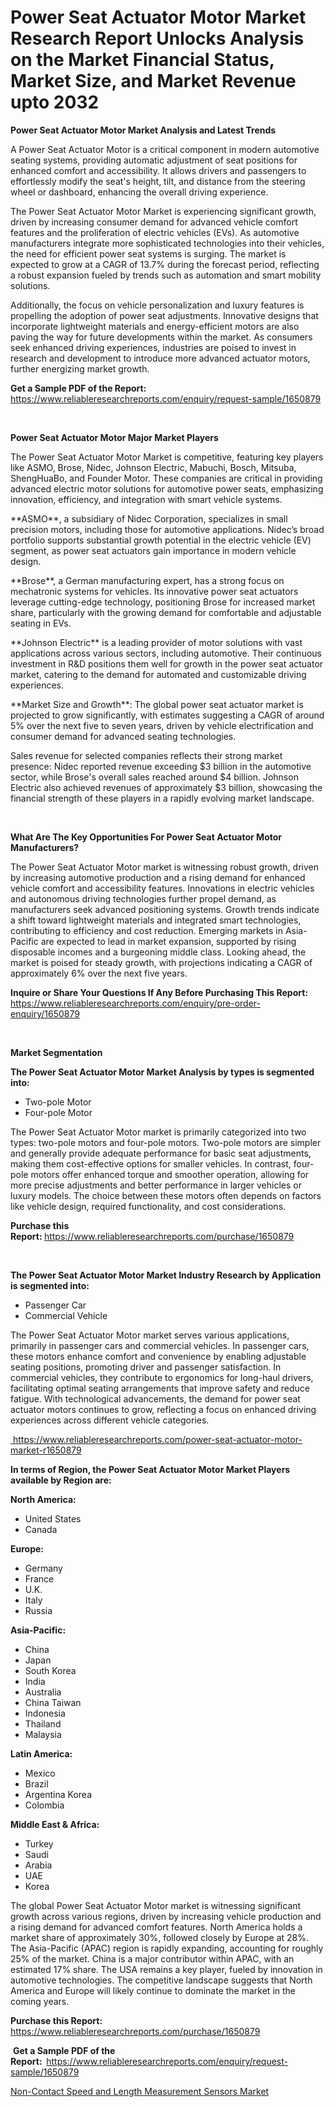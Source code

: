 <p><h1>Power Seat Actuator Motor Market Research Report Unlocks Analysis on the Market Financial Status, Market Size, and Market Revenue upto 2032</h1></p><p><strong>Power Seat Actuator Motor Market Analysis and Latest Trends</strong></p>
<p><p>A Power Seat Actuator Motor is a critical component in modern automotive seating systems, providing automatic adjustment of seat positions for enhanced comfort and accessibility. It allows drivers and passengers to effortlessly modify the seat's height, tilt, and distance from the steering wheel or dashboard, enhancing the overall driving experience.</p><p>The Power Seat Actuator Motor Market is experiencing significant growth, driven by increasing consumer demand for advanced vehicle comfort features and the proliferation of electric vehicles (EVs). As automotive manufacturers integrate more sophisticated technologies into their vehicles, the need for efficient power seat systems is surging. The market is expected to grow at a CAGR of 13.7% during the forecast period, reflecting a robust expansion fueled by trends such as automation and smart mobility solutions.</p><p>Additionally, the focus on vehicle personalization and luxury features is propelling the adoption of power seat adjustments. Innovative designs that incorporate lightweight materials and energy-efficient motors are also paving the way for future developments within the market. As consumers seek enhanced driving experiences, industries are poised to invest in research and development to introduce more advanced actuator motors, further energizing market growth.</p></p>
<p><strong>Get a Sample PDF of the Report:&nbsp;</strong> <a href="https://www.reliableresearchreports.com/enquiry/request-sample/1650879?utm_campaign=2954&utm_medium=2&utm_source=Github&utm_content=ia&utm_term=23032025&utm_id=power-seat-actuator-motor">https://www.reliableresearchreports.com/enquiry/request-sample/1650879</a></p>
<p>&nbsp;</p>
<p><strong>Power Seat Actuator Motor Major Market Players</strong></p>
<p><p>The Power Seat Actuator Motor Market is competitive, featuring key players like ASMO, Brose, Nidec, Johnson Electric, Mabuchi, Bosch, Mitsuba, ShengHuaBo, and Founder Motor. These companies are critical in providing advanced electric motor solutions for automotive power seats, emphasizing innovation, efficiency, and integration with smart vehicle systems.</p><p>**ASMO**, a subsidiary of Nidec Corporation, specializes in small precision motors, including those for automotive applications. Nidec’s broad portfolio supports substantial growth potential in the electric vehicle (EV) segment, as power seat actuators gain importance in modern vehicle design.</p><p>**Brose**, a German manufacturing expert, has a strong focus on mechatronic systems for vehicles. Its innovative power seat actuators leverage cutting-edge technology, positioning Brose for increased market share, particularly with the growing demand for comfortable and adjustable seating in EVs.</p><p>**Johnson Electric** is a leading provider of motor solutions with vast applications across various sectors, including automotive. Their continuous investment in R&D positions them well for growth in the power seat actuator market, catering to the demand for automated and customizable driving experiences.</p><p>**Market Size and Growth**: The global power seat actuator market is projected to grow significantly, with estimates suggesting a CAGR of around 5% over the next five to seven years, driven by vehicle electrification and consumer demand for advanced seating technologies.</p><p>Sales revenue for selected companies reflects their strong market presence: Nidec reported revenue exceeding $3 billion in the automotive sector, while Brose's overall sales reached around $4 billion. Johnson Electric also achieved revenues of approximately $3 billion, showcasing the financial strength of these players in a rapidly evolving market landscape.</p></p>
<p>&nbsp;</p>
<p><strong>What Are The Key Opportunities For Power Seat Actuator Motor Manufacturers?</strong></p>
<p><p>The Power Seat Actuator Motor market is witnessing robust growth, driven by increasing automotive production and a rising demand for enhanced vehicle comfort and accessibility features. Innovations in electric vehicles and autonomous driving technologies further propel demand, as manufacturers seek advanced positioning systems. Growth trends indicate a shift toward lightweight materials and integrated smart technologies, contributing to efficiency and cost reduction. Emerging markets in Asia-Pacific are expected to lead in market expansion, supported by rising disposable incomes and a burgeoning middle class. Looking ahead, the market is poised for steady growth, with projections indicating a CAGR of approximately 6% over the next five years.</p></p>
<p><strong>Inquire or Share Your Questions If Any Before Purchasing This Report:</strong> <a href="https://www.reliableresearchreports.com/enquiry/pre-order-enquiry/1650879?utm_campaign=2954&utm_medium=2&utm_source=Github&utm_content=ia&utm_term=23032025&utm_id=power-seat-actuator-motor">https://www.reliableresearchreports.com/enquiry/pre-order-enquiry/1650879</a></p>
<p>&nbsp;</p>
<p><strong>Market Segmentation</strong></p>
<p><strong>The Power Seat Actuator Motor Market Analysis by types is segmented into:</strong></p>
<p><ul><li>Two-pole Motor</li><li>Four-pole Motor</li></ul></p>
<p><p>The Power Seat Actuator Motor market is primarily categorized into two types: two-pole motors and four-pole motors. Two-pole motors are simpler and generally provide adequate performance for basic seat adjustments, making them cost-effective options for smaller vehicles. In contrast, four-pole motors offer enhanced torque and smoother operation, allowing for more precise adjustments and better performance in larger vehicles or luxury models. The choice between these motors often depends on factors like vehicle design, required functionality, and cost considerations.</p></p>
<p><strong>Purchase this Report:&nbsp;</strong><a href="https://www.reliableresearchreports.com/purchase/1650879?utm_campaign=2954&utm_medium=2&utm_source=Github&utm_content=ia&utm_term=23032025&utm_id=power-seat-actuator-motor">https://www.reliableresearchreports.com/purchase/1650879</a></p>
<p>&nbsp;</p>
<p><strong>The Power Seat Actuator Motor Market Industry Research by Application is segmented into:</strong></p>
<p><ul><li>Passenger Car</li><li>Commercial Vehicle</li></ul></p>
<p><p>The Power Seat Actuator Motor market serves various applications, primarily in passenger cars and commercial vehicles. In passenger cars, these motors enhance comfort and convenience by enabling adjustable seating positions, promoting driver and passenger satisfaction. In commercial vehicles, they contribute to ergonomics for long-haul drivers, facilitating optimal seating arrangements that improve safety and reduce fatigue. With technological advancements, the demand for power seat actuator motors continues to grow, reflecting a focus on enhanced driving experiences across different vehicle categories.</p></p>
<p><a href="https://www.reliableresearchreports.com/power-seat-actuator-motor-market-r1650879?utm_campaign=2954&utm_medium=2&utm_source=Github&utm_content=ia&utm_term=23032025&utm_id=power-seat-actuator-motor">&nbsp;https://www.reliableresearchreports.com/power-seat-actuator-motor-market-r1650879</a></p>
<p><strong>In terms of Region, the Power Seat Actuator Motor Market Players available by Region are:</strong></p>
<p>
    <p> <strong> North America: </strong>
        <ul>
            <li>United States</li>
            <li>Canada</li>
        </ul>
        </p> 
    <p> <strong> Europe: </strong>
        <ul>
            <li>Germany</li>
            <li>France</li>
            <li>U.K.</li>
            <li>Italy</li>
            <li>Russia</li>
        </ul>
        </p> 
    <p> <strong> Asia-Pacific: </strong>
        <ul>
            <li>China</li>
            <li>Japan</li>
            <li>South Korea</li>
            <li>India</li>
            <li>Australia</li>
            <li>China Taiwan</li>
            <li>Indonesia</li>
            <li>Thailand</li>
            <li>Malaysia</li>
        </ul>
        </p> 
    <p> <strong> Latin America: </strong>
        <ul>
            <li>Mexico</li>
            <li>Brazil</li>
            <li>Argentina Korea</li>
            <li>Colombia</li>
        </ul>
        </p> 
    <p> <strong> Middle East & Africa: </strong>
        <ul>
            <li>Turkey</li>
            <li>Saudi</li>
            <li>Arabia</li>
            <li>UAE</li>
            <li>Korea</li>
        </ul>
    </p>
    </p>
<p><p>The global Power Seat Actuator Motor market is witnessing significant growth across various regions, driven by increasing vehicle production and a rising demand for advanced comfort features. North America holds a market share of approximately 30%, followed closely by Europe at 28%. The Asia-Pacific (APAC) region is rapidly expanding, accounting for roughly 25% of the market. China is a major contributor within APAC, with an estimated 17% share. The USA remains a key player, fueled by innovation in automotive technologies. The competitive landscape suggests that North America and Europe will likely continue to dominate the market in the coming years.</p></p>
<p><strong>Purchase this Report: </strong><a href="https://www.reliableresearchreports.com/purchase/1650879?utm_campaign=2954&utm_medium=2&utm_source=Github&utm_content=ia&utm_term=23032025&utm_id=power-seat-actuator-motor">https://www.reliableresearchreports.com/purchase/1650879</a></p>
<p>&nbsp;<strong>Get a Sample PDF of the Report:&nbsp;&nbsp;</strong><a href="https://www.reliableresearchreports.com/enquiry/request-sample/1650879?utm_campaign=2954&utm_medium=2&utm_source=Github&utm_content=ia&utm_term=23032025&utm_id=power-seat-actuator-motor">https://www.reliableresearchreports.com/enquiry/request-sample/1650879</a></p>
<p><strong></strong></p>
<p><p><a href="https://github.com/ajayanhaizan/Market-Research-Report-List-1/blob/main/non-contact-speed-and-length-measurement-sensors-market.md?utm_campaign=2954&utm_medium=2&utm_source=Github&utm_content=ia&utm_term=23032025&utm_id=power-seat-actuator-motor">Non-Contact Speed and Length Measurement Sensors Market</a></p></p>